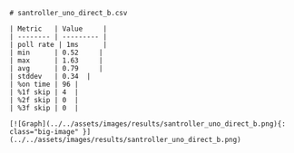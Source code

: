 
    # santroller_uno_direct_b.csv

    | Metric   | Value     |
    | -------- | --------- |
    | poll rate | 1ms      |
    | min      | 0.52     |
    | max      | 1.63     |
    | avg      | 0.79     |
    | stddev   | 0.34  |
    | %on time | 96 |
    | %1f skip | 4  |
    | %2f skip | 0  |
    | %3f skip | 0  |

    [![Graph](../../assets/images/results/santroller_uno_direct_b.png){: class="big-image" }](../../assets/images/results/santroller_uno_direct_b.png)

    